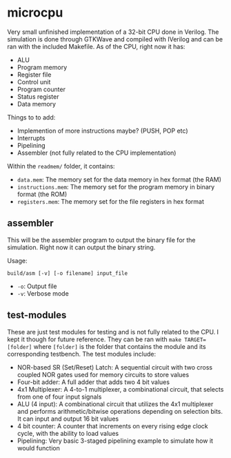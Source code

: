 # microcpu
Very small unfinished implementation of a 32-bit CPU done in Verilog. The simulation is done through GTKWave and compiled with IVerilog and can be ran with the included Makefile. As of the CPU, right now it has:

- ALU 
- Program memory 
- Register file 
- Control unit 
- Program counter
- Status register
- Data memory

Things to to add:

- Implemention of more instructions maybe? (PUSH, POP etc)
- Interrupts
- Pipelining
- Assembler (not fully related to the CPU implementation)

Within the `readmem/` folder, it contains:

- `data.mem`: The memory set for the data memory in hex format (the RAM)
- `instructions.mem`: The memory set for the program memory in binary format (the ROM)
- `registers.mem`: The memory set for the file registers in hex format

## assembler
This will be the assembler program to output the binary file for the simulation. Right now it can output the binary string.

Usage:

`build/asm [-v] [-o filename] input_file`

- `-o`: Output file
- `-v`: Verbose mode

## test-modules
These are just test modules for testing and is not fully related to the CPU. I kept it though for future reference. They can be ran with `make TARGET=[folder]` where `[folder]` is the folder that contains the module and its corresponding testbench. The test modules include:

- NOR-based SR (Set/Reset) Latch: A sequential circuit with two cross coupled NOR gates used for memory circuits to store values
- Four-bit adder: A full adder that adds two 4 bit values
- 4x1 Multiplexer: A 4-to-1 multiplexer, a combinational circuit, that selects from one of four input signals
- ALU (4 input): A combinational circuit that utilizes the 4x1 multiplexer and performs arithmetic/bitwise operations depending on selection bits. It can input and output 16 bit values
- 4 bit counter: A counter that increments on every rising edge clock cycle, with the ability to load values
- Pipelining: Very basic 3-staged pipelining example to simulate how it would function